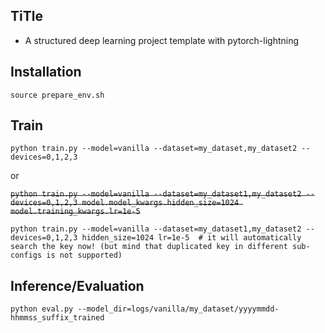 ## TiTle
- A structured deep learning project template with pytorch-lightning

## Installation
```
source prepare_env.sh
```

## Train

```
python train.py --model=vanilla --dataset=my_dataset,my_dataset2 --devices=0,1,2,3
```
or

~~``` python train.py --model=vanilla --dataset=my_dataset1,my_dataset2 --devices=0,1,2,3 model.model_kwargs.hidden_size=1024 model.training_kwargs.lr=1e-5 ```~~

```
python train.py --model=vanilla --dataset=my_dataset1,my_dataset2 --devices=0,1,2,3 hidden_size=1024 lr=1e-5  # it will automatically search the key now! (but mind that duplicated key in different sub-configs is not supported)
```


## Inference/Evaluation

```
python eval.py --model_dir=logs/vanilla/my_dataset/yyyymmdd-hhmmss_suffix_trained
```

